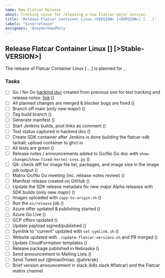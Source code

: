 ```yaml
---
name: New Flatcar Release
about: Tracking issue for releasing a new Flatcar major version.
title: 'Release Flatcar Container Linux <VERSION> [<VERSION>] [...]'
labels: "kind/release"
assignees: '@sayanchowdhury'
---
```


## Release Flatcar Container Linux <Alpha-VERSION> [<Beta-VERSION>] [>Stable-VERSION>]
  
The release of Flatcar Container Linux <VERSION> [<VERSION> ...] is planned for <MONTH> <DAY>, <YEAR>. 

### Tasks
- [ ] Go / No Go [hackmd doc](https://hackmd.io/team/flatcar?nav=overview) created from previous one for test tracking and release notes: [link](TODO) ()
- [ ] All planned changes are merged & blocker bugs are fixed ()
- [ ] Branch off main (only new major) ()
- [ ] Tag build branch ()
- [ ] Generate manifest ()
- [ ] Start Jenkins builds, post links as comment ()
- [ ] Test status captured in hackmd doc ()
- [ ] Create SDK container after Jenkins is done building the flatcar-sdk tarball; upload container to ghcr.io
- [ ] All tests are green ()
- [ ] Release notes / announcements added to Go/No Go doc with `show-changes`/`show-fixed-kernel-cves.py` ()
- [ ] QA: check diff for image file list, packages, and image size in the image job output ()
- [ ] Matrix Go/No Go meeting (inc. release notes review) ()
- [ ] Manifest release created on GitHub ()
- [ ] Update the SDK release metadata for new major Alpha releases with SDK builds (only new major) ()
- [ ] Images uploaded with `copy-to-origin.sh` ()
- [ ] Run the `os/release` job ()
- [ ] Azure offer updated & publishing started ()
- [ ] Azure Go Live ()
- [ ] GCP offers updated ()
- [ ] Update payload signed/published ()
- [ ] Symlink to "current" updated with `set-symlink.sh` ()
- [ ] Website updated with `./update-flatcar-versions.sh` and PR merged ()
- [ ] Update CloudFormation templates ()
- [ ] Release package published in Nebraska ()
- [ ] Send announcement to Mailing Lists ()
- [ ] Send Tweet out (@miao0miao, @ahrkrak)
- [ ] Brief version announcement in slack (k8s slack #flatcar) and the Flatcar matrix channel

